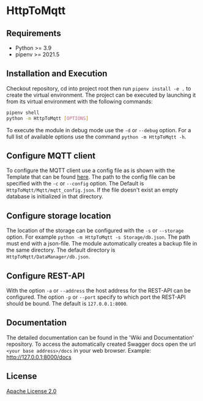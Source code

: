 # HttpToMqtt

## Requirements
* Python >= 3.9
* pipenv >= 2021.5

## Installation and Execution
Checkout repository, cd into project root then run `pipenv install -e .` to 
create the virtual environment. The project can be executed by launching 
it from its virtual environment with the following commands:
```Bash
pipenv shell
python -m HttpToMqtt [OPTIONS]
```
To execute the module in debug mode use the `-d` or `--debug` option. For a full list of available options use the command `python -m HttpToMqtt -h`.

## Configure MQTT client
To configure the MQTT client use a config file as is shown with the Template that can 
be found [here](Templates/config.json). The path to the config file can be specified with the `-c`
or `--config` option. The Default is `HttpToMqtt/Mqtt/mqtt_config.json`. If the file doesn't exist
an empty database is initialized in that directory.

## Configure storage location
The location of the storage can be configured with the `-s` or `--storage` option. For example 
`python -m HttpToMqtt -s Storage/db.json`. The path must end with a json-file. The module automatically 
creates a backup file in the same directory. The default directory is `HttpToMqtt/DataManager/db.json`.

## Configure REST-API
With the option `-a` or `--address` the host address for the REST-API can be configured.
The option `-p` or `--port` specify to which port the REST-API should be bound. The default is
`127.0.0.1:8000`.

## Documentation
The detailed documentation can be found in the 'Wiki and Documentation' repository. To access 
the automatically created Swagger docs open the url `<your base address>/docs` in your web browser.
Example: http://127.0.0.1:8000/docs

## License

[Apache License 2.0](https://www.tldrlegal.com/l/apache2)
